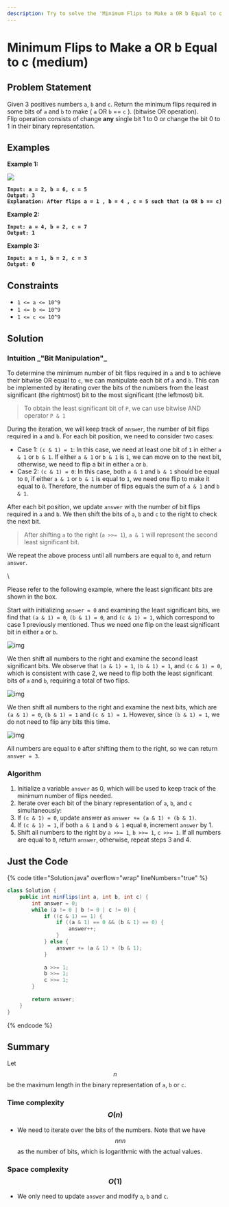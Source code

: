 ```yaml
---
description: Try to solve the 'Minimum Flips to Make a OR b Equal to c' problem.
---
```


# Minimum Flips to Make a OR b Equal to c (medium)

## Problem Statement

Given 3 positives numbers `a`, `b` and `c`. Return the minimum flips required in some bits of `a` and `b` to make ( `a` OR `b` == `c` ). (bitwise OR operation).\
Flip operation consists of change **any** single bit 1 to 0 or change the bit 0 to 1 in their binary representation.

## Examples

**Example 1:**

![](https://assets.leetcode.com/uploads/2020/01/06/sample\_3\_1676.png)

<pre><code><strong>Input: a = 2, b = 6, c = 5
</strong><strong>Output: 3
</strong><strong>Explanation: After flips a = 1 , b = 4 , c = 5 such that (a OR b == c)
</strong></code></pre>

**Example 2:**

<pre><code><strong>Input: a = 4, b = 2, c = 7
</strong><strong>Output: 1
</strong></code></pre>

**Example 3:**

<pre><code><strong>Input: a = 1, b = 2, c = 3
</strong><strong>Output: 0
</strong></code></pre>

## **Constraints**

* `1 <= a <= 10^9`
* `1 <= b <= 10^9`
* `1 <= c <= 10^9`

## Solution

### **Intuition **_**"Bit Manipulation"**_

To determine the minimum number of bit flips required in `a` and `b` to achieve their bitwise OR equal to `c`, we can manipulate each bit of `a` and `b`. This can be implemented by iterating over the bits of the numbers from the least significant (the rightmost) bit to the most significant (the leftmost) bit.

> To obtain the least significant bit of `P`, we can use bitwise AND operator `P & 1`

During the iteration, we will keep track of `answer`, the number of bit flips required in `a` and `b`. For each bit position, we need to consider two cases:

* Case 1: `(c & 1) = 1`: In this case, we need at least one bit of `1` in either `a & 1` or `b & 1`. If either `a & 1` or `b & 1` is `1`, we can move on to the next bit, otherwise, we need to flip a bit in either `a` or `b`.
* Case 2: `(c & 1) = 0`: In this case, both `a & 1` and `b & 1` should be equal to `0`, if either `a & 1` or `b & 1` is equal to `1`, we need one flip to make it equal to `0`. Therefore, the number of flips equals the sum of `a & 1` and `b & 1`.

After each bit position, we update `answer` with the number of bit flips required in `a` and `b`. We then shift the bits of `a`, `b` and `c` to the right to check the next bit.

> After shifting `a` to the right (`a >>= 1`), `a & 1` will represent the second least significant bit.

We repeat the above process until all numbers are equal to `0`, and return `answer`.

\


Please refer to the following example, where the least significant bits are shown in the box.

Start with initializing `answer = 0` and examining the least significant bits, we find that `(a & 1) = 0`, `(b & 1) = 0`, and `(c & 1) = 1`, which correspond to case 1 previously mentioned. Thus we need one flip on the least significant bit in either `a` or `b`.

![img](https://leetcode.com/problems/minimum-flips-to-make-a-or-b-equal-to-c/Figures/1318/2.png)

We then shift all numbers to the right and examine the second least significant bits. We observe that `(a & 1) = 1`, `(b & 1) = 1`, and `(c & 1) = 0`, which is consistent with case 2, we need to flip both the least significant bits of `a` and `b`, requiring a total of two flips.

![img](https://leetcode.com/problems/minimum-flips-to-make-a-or-b-equal-to-c/Figures/1318/3.png)

We then shift all numbers to the right and examine the next bits, which are `(a & 1) = 0`, `(b & 1) = 1` and `(c & 1) = 1`. However, since `(b & 1) = 1`, we do not need to flip any bits this time.

![img](https://leetcode.com/problems/minimum-flips-to-make-a-or-b-equal-to-c/Figures/1318/4.png)

All numbers are equal to `0` after shifting them to the right, so we can return `answer = 3`.

### **Algorithm**

1. Initialize a variable `answer` as 0, which will be used to keep track of the minimum number of flips needed.
2. Iterate over each bit of the binary representation of `a`, `b`, and `c` simultaneously:
3. If `(c & 1) = 0`, update answer as `answer += (a & 1) + (b & 1)`.
4. If `(c & 1) = 1`, if both `a & 1` and `b & 1` equal `0`, increment `answer` by 1.
5. Shift all numbers to the right by `a >>= 1`, `b >>= 1`, `c >>= 1`. If all numbers are equal to `0`, return `answer`, otherwise, repeat steps 3 and 4.

## Just the Code

{% code title="Solution.java" overflow="wrap" lineNumbers="true" %}
```java
class Solution {
    public int minFlips(int a, int b, int c) {
        int answer = 0;
        while (a != 0 | b != 0 | c != 0) {
            if ((c & 1) == 1) {
                if ((a & 1) == 0 && (b & 1) == 0) {
                    answer++;
                }
            } else {
                answer += (a & 1) + (b & 1);
            }
            
            a >>= 1;
            b >>= 1;
            c >>= 1;
        }
        
        return answer;
    }
}
```
{% endcode %}

## Summary

Let $$n$$ be the maximum length in the binary representation of `a`, `b` or `c`.

### Time complexity $$O(n)$$

* We need to iterate over the bits of the numbers. Note that we have $$nnn$$ as the number of bits, which is logarithmic with the actual values.

### Space complexity $$O(1)$$

* We only need to update `answer` and modify `a`, `b` and `c`.
